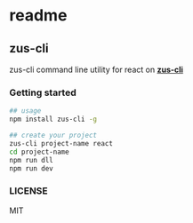 # readme

## zus-cli

zus-cli command line utility for react on **[zus-cli](https://github.com/zhaozeq/init_react_project)**

### Getting started

```bash
## usage
npm install zus-cli -g

## create your project
zus-cli project-name react
cd project-name
npm run dll
npm run dev
```

### LICENSE

MIT
